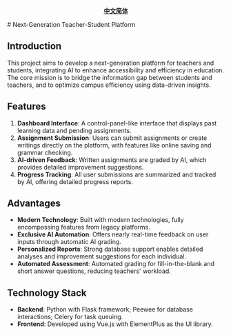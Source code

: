 <div align="center">
  
[**中文简体**](./README_zh.md)

</div>
# Next-Generation Teacher-Student Platform

## Introduction
This project aims to develop a next-generation platform for teachers and students, integrating AI to enhance accessibility and efficiency in education. The core mission is to bridge the information gap between students and teachers, and to optimize campus efficiency using data-driven insights.

## Features
1. **Dashboard Interface**: A control-panel-like interface that displays past learning data and pending assignments.
2. **Assignment Submission**: Users can submit assignments or create writings directly on the platform, with features like online saving and grammar checking.
3. **AI-driven Feedback**: Written assignments are graded by AI, which provides detailed improvement suggestions.
4. **Progress Tracking**: All user submissions are summarized and tracked by AI, offering detailed progress reports.

## Advantages
- **Modern Technology**: Built with modern technologies, fully encompassing features from legacy platforms.
- **Exclusive AI Automation**: Offers nearly real-time feedback on user inputs through automatic AI grading.
- **Personalized Reports**: Strong database support enables detailed analyses and improvement suggestions for each individual.
- **Automated Assessment**: Automated grading for fill-in-the-blank and short answer questions, reducing teachers' workload.

## Technology Stack
- **Backend**: Python with Flask framework; Peewee for database interactions; Celery for task queuing.
- **Frontend**: Developed using Vue.js with ElementPlus as the UI library.
